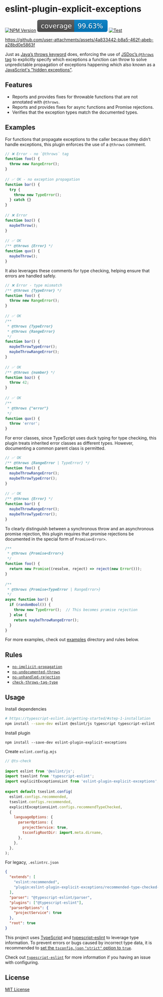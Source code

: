 # eslint-plugin-explicit-exceptions

[![NPM Version](https://img.shields.io/npm/v/eslint-plugin-explicit-exceptions)](https://www.npmjs.com/package/eslint-plugin-explicit-exceptions)
[![Coverage](https://raw.githubusercontent.com/Xvezda/eslint-plugin-explicit-exceptions/refs/heads/_meta/coverage.svg)](https://github.com/Xvezda/eslint-plugin-explicit-exceptions/actions/workflows/test.yml)
[![Test](https://github.com/Xvezda/eslint-plugin-explicit-exceptions/actions/workflows/test.yml/badge.svg)](https://github.com/Xvezda/eslint-plugin-explicit-exceptions/actions/workflows/test.yml)

https://github.com/user-attachments/assets/4a833442-b8a5-462f-abeb-a28bd0e5863f

Just as [Java’s throws keyword](https://dev.java/learn/exceptions/throwing/) does, enforcing the use of [JSDoc’s `@throws` tag](https://jsdoc.app/tags-throws) to explicitly specify which exceptions a function can throw to solve unpredictable propagation of exceptions happening which also known as a [JavaScript's "hidden exceptions"](https://www.youtube.com/watch?v=3iWoNJbGO2U).

## Features
- Reports and provides fixes for throwable functions that are not annotated with `@throws`.
- Reports and provides fixes for async functions and Promise rejections.
- Verifies that the exception types match the documented types.

## Examples
For functions that propagate exceptions to the caller because they didn’t handle exceptions, this plugin enforces the use of a `@throws` comment.
```javascript
// ❌ Error - no `@throws` tag
function foo() {
  throw new RangeError();
}

// ✅ OK - no exception propagation
function bar() {
  try {
    throw new TypeError();
  } catch {}
}

// ❌ Error
function baz() {
  maybeThrow();
}

// ✅ OK
/** @throws {Error} */
function qux() {
  maybeThrow();
}
```

It also leverages these comments for type checking, helping ensure that errors are handled safely.
```javascript
// ❌ Error - type mismatch
/** @throws {TypeError} */
function foo() {
  throw new RangeError();
}

// ✅ OK
/**
 * @throws {TypeError}
 * @throws {RangeError}
 */
function bar() {
  maybeThrowTypeError();
  maybeThrowRangeError();
}

// ✅ OK
/** @throws {number} */
function baz() {
  throw 42;
}

// ✅ OK
/**
 * @throws {"error"}
 */
function qux() {
  throw 'error';
}
```

For error classes, since TypeScript uses duck typing for type checking, this plugin treats inherited error classes as different types.
However, documenting a common parent class is permitted.
```javascript
// ✅ OK
/** @throws {RangeError | TypeError} */
function foo() {
  maybeThrowRangeError();
  maybeThrowTypeError();
}

// ✅ OK
/** @throws {Error} */
function bar() {
  maybeThrowRangeError();
  maybeThrowTypeError();
}
```

To clearly distinguish between a synchronous throw and an asynchronous promise rejection, this plugin requires that promise rejections be documented in the special form of `Promise<Error>`.
```javascript
/**
 * @throws {Promise<Error>}
 */
function foo() {
  return new Promise((resolve, reject) => reject(new Error()));
}

/**
 * @throws {Promise<TypeError | RangeError>}
 */
async function bar() {
  if (randomBool()) {
    throw new TypeError();  // This becomes promise rejection
  } else {
    return maybeThrowRangeError();
  }
}
```
For more examples, check out [examples](https://github.com/Xvezda/eslint-plugin-explicit-exceptions/tree/master/examples) directory and rules below.

## Rules
 - [`no-implicit-propagation`](https://github.com/Xvezda/eslint-plugin-explicit-exceptions/blob/master/docs/rules/no-implicit-propagation.md)
 - [`no-undocumented-throws`](https://github.com/Xvezda/eslint-plugin-explicit-exceptions/blob/master/docs/rules/no-undocumented-throws.md)
 - [`no-unhandled-rejection`](https://github.com/Xvezda/eslint-plugin-explicit-exceptions/blob/master/docs/rules/no-unhandled-rejection.md)
 - [`check-throws-tag-type`](https://github.com/Xvezda/eslint-plugin-explicit-exceptions/blob/master/docs/rules/check-throws-tag-type.md)

## Usage

Install dependencies
```sh
# https://typescript-eslint.io/getting-started/#step-1-installation
npm install --save-dev eslint @eslint/js typescript typescript-eslint
```

Install plugin
```
npm install --save-dev eslint-plugin-explicit-exceptions
```

Create `eslint.config.mjs`

```javascript
// @ts-check

import eslint from '@eslint/js';
import tseslint from 'typescript-eslint';
import explicitExceptionsLint from 'eslint-plugin-explicit-exceptions';

export default tseslint.config(
  eslint.configs.recommended,
  tseslint.configs.recommended,
  explicitExceptionsLint.configs.recommendTypeChecked,
  {
    languageOptions: {
      parserOptions: {
        projectService: true,
        tsconfigRootDir: import.meta.dirname,
      },
    },
  },
);
```

For legacy, `.eslintrc.json`

```json
{
  "extends": [
    "eslint:recommended",
    "plugin:eslint-plugin-explicit-exceptions/recommended-type-checked-legacy"
  ],
  "parser": "@typescript-eslint/parser",
  "plugins": ["@typescript-eslint"],
  "parserOptions": {
    "projectService": true
  },
  "root": true
}
```
This project uses [TypeScript](https://www.typescriptlang.org/) and [typescript-eslint](https://typescript-eslint.io/) to leverage type information. To prevent errors or bugs caused by incorrect type data, it is recommended to [set the `tsconfig.json` `"strict"` option to `true`](https://www.typescriptlang.org/tsconfig/#strict).

Check out [`typescript-eslint`](https://typescript-eslint.io/getting-started/) for more information if you having an issue with configuring.

## License
[MIT License](https://github.com/Xvezda/eslint-plugin-explicit-exceptions/blob/master/LICENSE)
